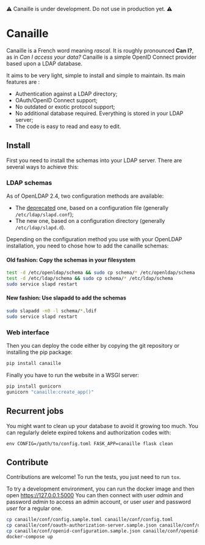⚠ Canaille is under development. Do not use in production yet. ⚠

# Canaille

Canaille is a French word meaning *rascal*. It is roughly pronounced **Can I?**,
as in *Can I access your data?* Canaille is a simple OpenID Connect provider based upon a LDAP database.

It aims to be very light, simple to install and simple to maintain. Its main features are :
- Authentication against a LDAP directory;
- OAuth/OpenID Connect support;
- No outdated or exotic protocol support;
- No additional database required. Everything is stored in your LDAP server;
- The code is easy to read and easy to edit.

## Install

First you need to install the schemas into your LDAP server. There are several ways to achieve this:

### LDAP schemas

As of OpenLDAP 2.4, two configuration methods are available:
- The [deprecated](https://www.openldap.org/doc/admin24/slapdconf2.html) one, based on a configuration file (generally `/etc/ldap/slapd.conf`);
- The new one, based on a configuration directory (generally `/etc/ldap/slapd.d`).

Depending on the configuration method you use with your OpenLDAP installation, you need to chose how to add the canaille schemas:

#### Old fashion: Copy the schemas in your filesystem

```bash
test -d /etc/openldap/schema && sudo cp schema/* /etc/openldap/schema
test -d /etc/ldap/schema && sudo cp schema/* /etc/ldap/schema
sudo service slapd restart
```

#### New fashion: Use slapadd to add the schemas

```bash
sudo slapadd -n0 -l schema/*.ldif
sudo service slapd restart
```

### Web interface

Then you can deploy the code either by copying the git repository or installing the pip package:

```bash
pip install canaille
```

Finally you have to run the website in a WSGI server:

```bash
pip install gunicorn
gunicorn "canaille:create_app()"
```

## Recurrent jobs

You might want to clean up your database to avoid it growing too much. You can regularly delete
expired tokens and authorization codes with:

```
env CONFIG=/path/to/config.toml FASK_APP=canaille flask clean
```

## Contribute

Contributions are welcome!
To run the tests, you just need to run `tox`.

To try a development environment, you can run the docker image and then open https://127.0.0.1:5000
You can then connect with user *admin* and password *admin* to access an admin account, or user *user* and password *user* for a regular one.

```bash
cp canaille/conf/config.sample.toml canaille/conf/config.toml
cp canaille/conf/oauth-authorization-server.sample.json canaille/conf/oauth-authorization-server.json
cp canaille/conf/openid-configuration.sample.json canaille/conf/openid-configuration.json
docker-compose up
```
